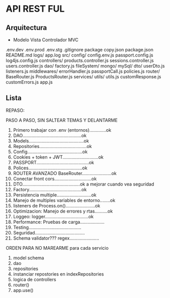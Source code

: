 # API REST FUL

## Arquitectura

- Modelo Vista Controlador MVC

.env.dev
.env.prod
.env.stg
.gitignore
package copy.json
package.json
README.md
logs/
   app.log
src/
    config/
        config.env.js
        passport.config.js
        log4js.config.js
    controllers/
        products.controller.js
        sessions.controller.js
        users.controller.js
    dao/
        factory.js
        fileSystem/
        mongo/
        mySql/
    dto/
        userDto.js
    listeners.js
    middlewares/
        errorHandler.js
        passportCall.js
        policies.js
    router/
        BaseRouter.js
        ProductsRouter.js
    services/
    utils/
        utils.js
        customResponse.js
        customErrors.js
    app.js

## Lista

REPASO:

PASO A PASO, SIN SALTEAR TEMAS Y DELANTARME

1. Primero trabajar con .env (entornos).............ok
2. DAO..............................................ok
3. Models...........................................ok
4. Repositories.....................................ok
5. Config...........................................ok
6. Cookies + token + JWT............................ok
7. PASSPORT.........................................ok
8. Polices..........................................ok
9. ROUTER AVANZADO BaseRouter.......................ok
10. Conectar front cors.............................ok
11. DTO.............................................ok   a mejorar cuando vea seguridad
12. Factory.........................................ok
13. Persistencia multiple...........................ok
14. Manejo de multiples variables de entorno........ok
15. listeners de Process.on().......................ok
16. Optimizacion: Manejo de errores y rtas..........ok
17. Loggeo: logger..................................ok
18. Performance: Pruebas de carga...................
19. Testing.........................................
20. Seguridad.......................................
21. Schema validator??? regex.......................

ORDEN PARA NO MAREARME para cada servicio

1. model schema
2. dao
3. repositories
4. instanciar repostories en indexRepositories
5. logica de controllers
6. router()
7. app.use()
